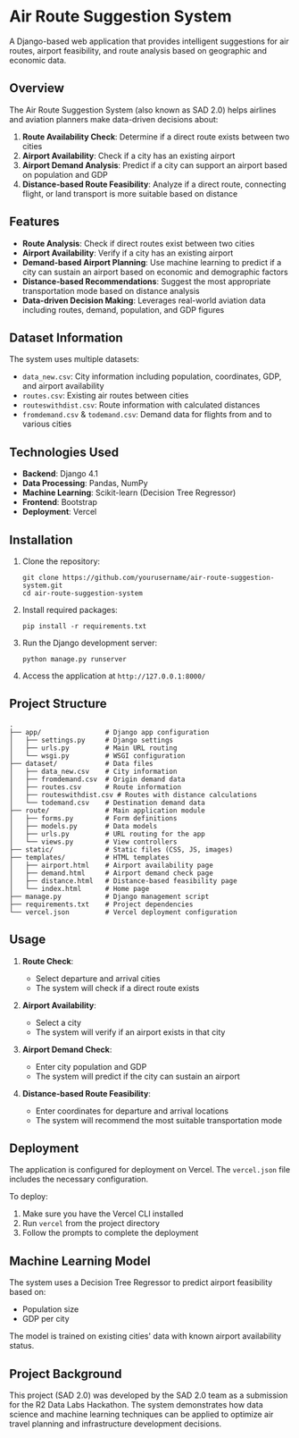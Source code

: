 # Air Route Suggestion System

A Django-based web application that provides intelligent suggestions for air routes, airport feasibility, and route analysis based on geographic and economic data.

## Overview

The Air Route Suggestion System (also known as SAD 2.0) helps airlines and aviation planners make data-driven decisions about:

1. **Route Availability Check**: Determine if a direct route exists between two cities
2. **Airport Availability**: Check if a city has an existing airport
3. **Airport Demand Analysis**: Predict if a city can support an airport based on population and GDP
4. **Distance-based Route Feasibility**: Analyze if a direct route, connecting flight, or land transport is more suitable based on distance

## Features

- **Route Analysis**: Check if direct routes exist between two cities
- **Airport Availability**: Verify if a city has an existing airport
- **Demand-based Airport Planning**: Use machine learning to predict if a city can sustain an airport based on economic and demographic factors
- **Distance-based Recommendations**: Suggest the most appropriate transportation mode based on distance analysis
- **Data-driven Decision Making**: Leverages real-world aviation data including routes, demand, population, and GDP figures

## Dataset Information

The system uses multiple datasets:
- `data_new.csv`: City information including population, coordinates, GDP, and airport availability
- `routes.csv`: Existing air routes between cities
- `routeswithdist.csv`: Route information with calculated distances
- `fromdemand.csv` & `todemand.csv`: Demand data for flights from and to various cities

## Technologies Used

- **Backend**: Django 4.1
- **Data Processing**: Pandas, NumPy
- **Machine Learning**: Scikit-learn (Decision Tree Regressor)
- **Frontend**: Bootstrap
- **Deployment**: Vercel

## Installation

1. Clone the repository:
   ```
   git clone https://github.com/yourusername/air-route-suggestion-system.git
   cd air-route-suggestion-system
   ```

2. Install required packages:
   ```
   pip install -r requirements.txt
   ```

3. Run the Django development server:
   ```
   python manage.py runserver
   ```

4. Access the application at `http://127.0.0.1:8000/`

## Project Structure

```
.
├── app/                # Django app configuration
│   ├── settings.py     # Django settings
│   ├── urls.py         # Main URL routing
│   └── wsgi.py         # WSGI configuration
├── dataset/            # Data files
│   ├── data_new.csv    # City information
│   ├── fromdemand.csv  # Origin demand data
│   ├── routes.csv      # Route information
│   ├── routeswithdist.csv # Routes with distance calculations
│   └── todemand.csv    # Destination demand data
├── route/              # Main application module
│   ├── forms.py        # Form definitions
│   ├── models.py       # Data models
│   ├── urls.py         # URL routing for the app
│   └── views.py        # View controllers
├── static/             # Static files (CSS, JS, images)
├── templates/          # HTML templates
│   ├── airport.html    # Airport availability page
│   ├── demand.html     # Airport demand check page
│   ├── distance.html   # Distance-based feasibility page
│   └── index.html      # Home page
├── manage.py           # Django management script
├── requirements.txt    # Project dependencies
└── vercel.json         # Vercel deployment configuration
```

## Usage

1. **Route Check**:
   - Select departure and arrival cities
   - The system will check if a direct route exists

2. **Airport Availability**:
   - Select a city
   - The system will verify if an airport exists in that city

3. **Airport Demand Check**:
   - Enter city population and GDP
   - The system will predict if the city can sustain an airport

4. **Distance-based Route Feasibility**:
   - Enter coordinates for departure and arrival locations
   - The system will recommend the most suitable transportation mode

## Deployment

The application is configured for deployment on Vercel. The `vercel.json` file includes the necessary configuration.

To deploy:
1. Make sure you have the Vercel CLI installed
2. Run `vercel` from the project directory
3. Follow the prompts to complete the deployment

## Machine Learning Model

The system uses a Decision Tree Regressor to predict airport feasibility based on:
- Population size
- GDP per city

The model is trained on existing cities' data with known airport availability status.

## Project Background

This project (SAD 2.0) was developed by the SAD 2.0 team as a submission for the R2 Data Labs Hackathon. The system demonstrates how data science and machine learning techniques can be applied to optimize air travel planning and infrastructure development decisions.
